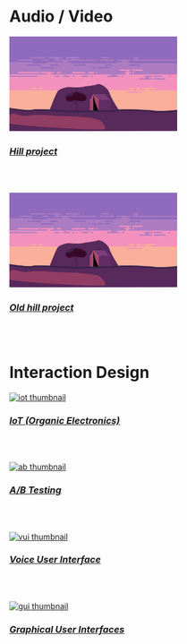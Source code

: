 # Audio / Video

<p>
  <a href="https://sarah-wach.github.io/hill.html">
    <img src="/assets/bgDay.png" alt="hill thumbnail" width="300">
  </a>
</p>

###  [*Hill project*](hill.md)
<br/>
<br/>

<p>
  <a href="https://sarah-wach.github.io/hillold.html">
    <img src="/assets/bgDay.png" alt="hill thumbnail" width="300">
  </a>
</p>

###  [*Old hill project*](hillold.md)
<br/>
<br/>


# Interaction Design

<p>
  <a href="https://sarah-wach.github.io/iot.html">
    <img src="/assets/iot/thumbnail.png" alt="iot thumbnail" width="300">
  </a>
</p>

###  [*IoT (Organic Electronics)*](iot.md)
<br/>
<br/>
<p>
  <a href="https://sarah-wach.github.io/assets/ab/AB_Testing.pdf">
    <img src="/assets/ab/thumbnail.png" alt="ab thumbnail" width="300">
  </a>
</p>

### [*A/B Testing*](/assets/ab/AB_Testing.pdf)
<br/>
<br/>
<p>
  <a href="https://sarah-wach.github.io/vui.html">
    <img src="/assets/vui/thumbnail.png" alt="vui thumbnail" width="300">
  </a>
</p>


###  [*Voice User Interface*](vui.md)
<br/>
<br/>
<p>
  <a href="https://sarah-wach.github.io/gui.html">
    <img src="/assets/gui/thumbnail.png" alt="gui thumbnail" width="300">
  </a>
</p>

###  [*Graphical User Interfaces*](gui.md)
